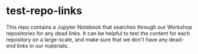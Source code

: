 # test-repo-links

This repo contains a Jupyter Notebook that searches through our Workshop repositories for any dead links. It can be helpful to test the content for each repository on a large-scale, and make sure that we don't have any dead-end links in our materials.
